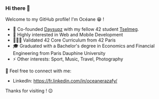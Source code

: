 ### Hi there 👋

Welcome to my GitHub profile! I'm Océane 😁 !

- 🚀 Co-founded [Daysupz](https://daysupz.com/download) with my fellow 42 student [Tselmeg](https://github.com/tselmeg8070). 
- 🌱 Highly interested in Web and Mobile Development
- 👩🏽‍💻 Validated 42 Core Curriculum from 42 Paris
- 🎓 Graduated with a Bachelor's degree in Economics and Financial Engineering from Paris Dauphine University
- ⚡ Other interests: Sport, Music, Travel, Photography

💬 Feel free to connect with me:
- LinkedIn: https://fr.linkedin.com/in/oceanerazafy/

Thanks for visiting ! 😉
